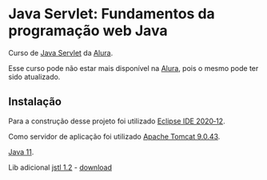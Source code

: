 # Java Servlet: Fundamentos da programação web Java

Curso de [Java Servlet](https://www.alura.com.br/curso-online-servlets-fundamentos-programacao-web-java) da [Alura](https://www.alura.com.br).

Esse curso pode não estar mais disponível na [Alura](https://www.alura.com.br), pois o mesmo pode ter sido atualizado.


## Instalação

Para a construção desse projeto foi utilizado [Eclipse IDE 2020‑12](https://www.eclipse.org/downloads/download.php?file=/oomph/epp/2020-12/R/eclipse-inst-jre-win64.exe).

Como servidor de aplicação foi utilizado [Apache Tomcat 9.0.43](https://tomcat.apache.org/download-90.cgi).

[Java 11](https://www.oracle.com/br/java/technologies/javase-jdk11-downloads.html).

Lib adicional [jstl 1.2](https://mvnrepository.com/artifact/javax.servlet/jstl/1.2) - [download](https://repo1.maven.org/maven2/javax/servlet/jstl/1.2/jstl-1.2.jar)
